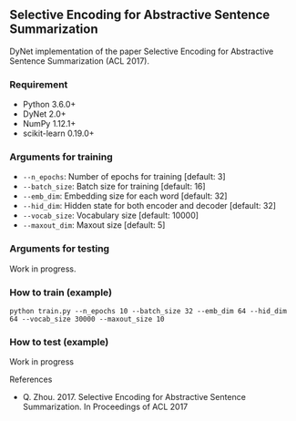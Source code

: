 ## Selective Encoding for Abstractive Sentence Summarization
DyNet implementation of the paper Selective Encoding for Abstractive Sentence Summarization (ACL 2017).

### Requirement
- Python 3.6.0+
- DyNet 2.0+
- NumPy 1.12.1+
- scikit-learn 0.19.0+

### Arguments for training
- `--n_epochs`: Number of epochs for training [default: 3]
- `--batch_size`: Batch size for training [default: 16]
- `--emb_dim`: Embedding size for each word [default: 32]
- `--hid_dim`: Hidden state for both encoder and decoder [default: 32]
- `--vocab_size`: Vocabulary size [default: 10000]
- `--maxout_dim`: Maxout size [default: 5]

### Arguments for testing
Work in progress.

### How to train (example)
```
python train.py --n_epochs 10 --batch_size 32 --emb_dim 64 --hid_dim 64 --vocab_size 30000 --maxout_size 10
```

### How to test (example)
Work in progress

References
- Q. Zhou. 2017. Selective Encoding for Abstractive Sentence Summarization. In Proceedings of ACL 2017
